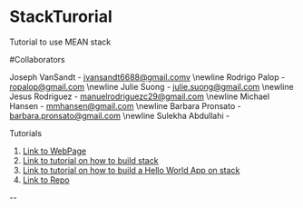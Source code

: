# StackTurorial
Tutorial to use MEAN stack


#Collaborators

Joseph VanSandt - jvansandt6688@gmail.comv \newline
Rodrigo Palop - ropalop@gmail.com \newline
Julie Suong - julie.suong@gmail.com \newline
Jesus Rodriguez - manuelrodriguezc29@gmail.com \newline
Michael Hansen - mmhansen@gmail.com \newline
Barbara Pronsato - barbara.pronsato@gmail.com  \newline
Sulekha Abdullahi - 

Tutorials

1. [Link to WebPage](https://jesus-rodriguez-ca.github.io/StackTutorial/)
2. [Link to tutorial on how to build stack](https://docs.google.com/document/d/1D-Ek5O0V-tsuM4BJfNyYXsaZSBBadHnBajV7iCKiYLU/edit?usp=sharing)
3. [Link to tutorial on how to build a Hello World App on stack](https://docs.google.com/document/d/1ytNxdacd3EbApZjKfK8bCnGT7qgPX4B0FegrNW5m1Ws/edit?usp=sharing) 
4. [Link to Repo](https://github.com/Jesus-Rodriguez-Ca/StackTutorial)
 




--





